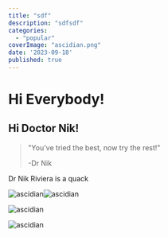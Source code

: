 ```yaml
---
title: "sdf"
description: "sdfsdf"
categories:
  - "popular"
coverImage: "ascidian.png"
date: '2023-09-18'
published: true
---
```

<script> // usables

</script>

# Hi Everybody!

## Hi Doctor Nik!

> "You've tried the best, now try the rest!"
>
> -Dr Nik

Dr Nik Riviera is a quack

![ascidian](/images/postImages/ascidian.png)![ascidian](/images/postImages/ascidian.png)

![ascidian](/images/postImages/ascidian.png)

![ascidian](/images/postImages/ascidian.png)
